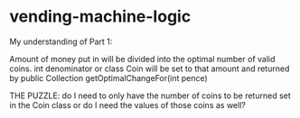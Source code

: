 # vending-machine-logic

My understanding of Part 1:

Amount of money put in will be divided into the optimal number of valid coins.
int denominator or class Coin will be set to that amount and returned by public Collection<Coin> getOptimalChangeFor(int pence)


THE PUZZLE: do I need to only have the number of coins to be returned set in the Coin class or do I need the values of those coins as well?
